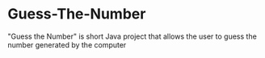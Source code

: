 # Guess-The-Number
 "Guess the Number" is short Java project that allows the user to guess the number generated by the computer
